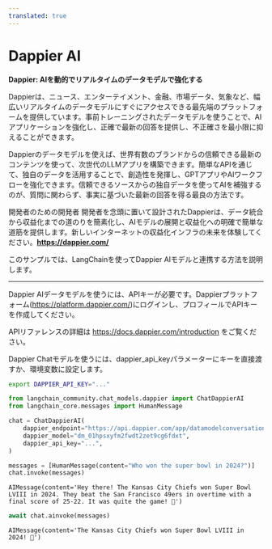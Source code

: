 ```yaml
---
translated: true
---
```


# Dappier AI

**Dappier: AIを動的でリアルタイムのデータモデルで強化する**

Dappierは、ニュース、エンターテイメント、金融、市場データ、気象など、幅広いリアルタイムのデータモデルにすぐにアクセスできる最先端のプラットフォームを提供しています。事前トレーニングされたデータモデルを使うことで、AI アプリケーションを強化し、正確で最新の回答を提供し、不正確さを最小限に抑えることができます。

Dappierのデータモデルを使えば、世界有数のブランドからの信頼できる最新のコンテンツを使って、次世代のLLMアプリを構築できます。簡単なAPIを通じて、独自のデータを活用することで、創造性を発揮し、GPTアプリやAIワークフローを強化できます。信頼できるソースからの独自データを使ってAIを補強するのが、質問に関わらず、事実に基づいた最新の回答を得る最良の方法です。

開発者のための開発者
開発者を念頭に置いて設計されたDappierは、データ統合から収益化までの道のりを簡素化し、AIモデルの展開と収益化への明確で簡単な道筋を提供します。新しいインターネットの収益化インフラの未来を体験してください。**https://dappier.com/**

このサンプルでは、LangChainを使ってDappier AIモデルと連携する方法を説明します。

-----------------------------------------------------------------------------------

Dappier AIデータモデルを使うには、APIキーが必要です。Dappierプラットフォーム(https://platform.dappier.com/)にログインし、プロフィールでAPIキーを作成してください。

APIリファレンスの詳細は https://docs.dappier.com/introduction をご覧ください。

Dappier Chatモデルを使うには、dappier_api_keyパラメーターにキーを直接渡すか、環境変数に設定します。

```bash
export DAPPIER_API_KEY="..."
```

```python
from langchain_community.chat_models.dappier import ChatDappierAI
from langchain_core.messages import HumanMessage
```

```python
chat = ChatDappierAI(
    dappier_endpoint="https://api.dappier.com/app/datamodelconversation",
    dappier_model="dm_01hpsxyfm2fwdt2zet9cg6fdxt",
    dappier_api_key="...",
)
```

```python
messages = [HumanMessage(content="Who won the super bowl in 2024?")]
chat.invoke(messages)
```

```output
AIMessage(content='Hey there! The Kansas City Chiefs won Super Bowl LVIII in 2024. They beat the San Francisco 49ers in overtime with a final score of 25-22. It was quite the game! 🏈')
```

```python
await chat.ainvoke(messages)
```

```output
AIMessage(content='The Kansas City Chiefs won Super Bowl LVIII in 2024! 🏈')
```
